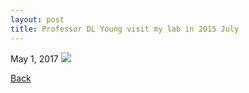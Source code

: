 ```yaml
---
layout: post
title: Professor DL Young visit my lab in 2015 July
---
```

May 1, 2017
<img src="https://static.wixstatic.com/media/d19f46_1938d35540674684821b6d36651cd988~mv2_d_3264_2448_s_4_2.jpg/v1/fill/w_788,h_591,al_c,q_85,usm_0.66_1.00_0.01/d19f46_1938d35540674684821b6d36651cd988~mv2_d_3264_2448_s_4_2.webp">

[Back](https://finitetsai.github.io/)


